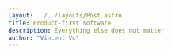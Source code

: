 ```yaml
---
layout: ../../layouts/Post.astro
title: Product-first software
description: Everything else does not matter
author: "Vincent Vu"
---
```

